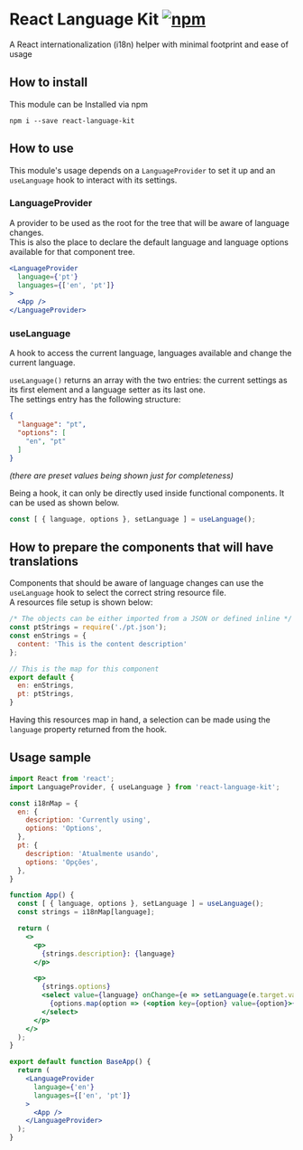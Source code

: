 # React Language Kit  [![npm](https://img.shields.io/npm/v/react-language-kit)](https://www.npmjs.com/package/react-language-kit)
A React internationalization (i18n) helper with minimal footprint and ease of usage

## How to install

This module can be Installed via npm

`npm i --save react-language-kit`

## How to use

This module's usage depends on a `LanguageProvider` to set it up and an `useLanguage` hook to interact with its settings.

### LanguageProvider

A provider to be used as the root for the tree that will be aware of language changes.<br>
This is also the place to declare the default language and language options available for that component tree.

```jsx
<LanguageProvider
  language={'pt'}
  languages={['en', 'pt']}
>
  <App />
</LanguageProvider>
```

### useLanguage

A hook to access the current language, languages available and change the current language.<br>

`useLanguage()` returns an array with the two entries: the current settings as its first element and a language setter as its last one.<br>
The settings entry has the following structure:

```json
{
  "language": "pt",
  "options": [
    "en", "pt"
  ]
}
```

_(there are preset values being shown just for completeness)_

Being a hook, it can only be directly used inside functional components. It can be used as shown below.

```js
const [ { language, options }, setLanguage ] = useLanguage();
```

## How to prepare the components that will have translations

Components that should be aware of language changes can use the `useLanguage` hook to select the correct string resource file.<br>
A resources file setup is shown below:

```js
/* The objects can be either imported from a JSON or defined inline */
const ptStrings = require('./pt.json');
const enStrings = {
  content: 'This is the content description'
};

// This is the map for this component
export default {
  en: enStrings,
  pt: ptStrings,
}
```

Having this resources map in hand, a selection can be made using the `language` property returned from the hook.

## Usage sample

```jsx
import React from 'react';
import LanguageProvider, { useLanguage } from 'react-language-kit';

const i18nMap = {
  en: {
    description: 'Currently using',
    options: 'Options',
  },
  pt: {
    description: 'Atualmente usando',
    options: 'Opções',
  },
}

function App() {
  const [ { language, options }, setLanguage ] = useLanguage();
  const strings = i18nMap[language];

  return (
    <>
      <p>
        {strings.description}: {language}
      </p>

      <p>
        {strings.options}
        <select value={language} onChange={e => setLanguage(e.target.value)}>
          {options.map(option => (<option key={option} value={option}>{option.toUpperCase()}</option>))}
        </select>
      </p>
    </>
  );
}

export default function BaseApp() {
  return (
    <LanguageProvider
      language={'en'}
      languages={['en', 'pt']}
    >
      <App />
    </LanguageProvider>
  );
}
```

